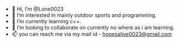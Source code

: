 - 👋 Hi, I’m @Lone0023
- 👀 I’m interested in mainly outdoor sports and programming.
- 🌱 I’m currently learning c++.
- 💞️ I’m looking to collaborate on currently no where as i am learning.
- 📫 you can reach me via my mail id - hopesalive0023@gmail.com

<!---
Lone0023/Lone0023 is a ✨ special ✨ repository because its `README.md` (this file) appears on your GitHub profile.
You can click the Preview link to take a look at your changes.
--->
